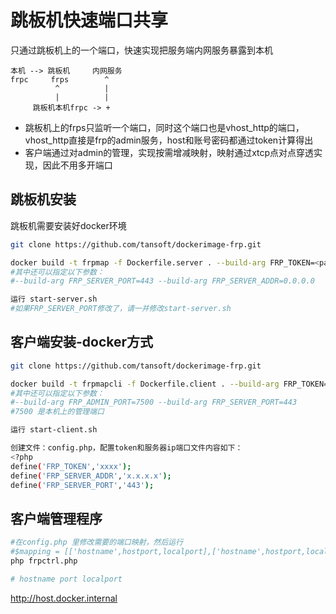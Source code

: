 # 跳板机快速端口共享
只通过跳板机上的一个端口，快速实现把服务端内网服务暴露到本机

```
本机 --> 跳板机     内网服务
frpc     frps        ^
          ^          |
          |          |
     跳板机本机frpc -> +
```

* 跳板机上的frps只监听一个端口，同时这个端口也是vhost_http的端口，vhost_http直接是frp的admin服务，host和账号密码都通过token计算得出
* 客户端通过对admin的管理，实现按需增减映射，映射通过xtcp点对点穿透实现，因此不用多开端口

## 跳板机安装
跳板机需要安装好docker环境

``` bash
git clone https://github.com/tansoft/dockerimage-frp.git

docker build -t frpmap -f Dockerfile.server . --build-arg FRP_TOKEN=<password>
#其中还可以指定以下参数：
#--build-arg FRP_SERVER_PORT=443 --build-arg FRP_SERVER_ADDR=0.0.0.0

运行 start-server.sh
#如果FRP_SERVER_PORT修改了，请一并修改start-server.sh
```

## 客户端安装-docker方式

``` bash
git clone https://github.com/tansoft/dockerimage-frp.git

docker build -t frpmapcli -f Dockerfile.client . --build-arg FRP_TOKEN=<password> --build-arg FRP_SERVER_ADDR=<12.3.4.4>
#其中还可以指定以下参数：
#--build-arg FRP_ADMIN_PORT=7500 --build-arg FRP_SERVER_PORT=443
#7500 是本机上的管理端口

运行 start-client.sh

创建文件：config.php，配置token和服务器ip端口文件内容如下：
<?php
define('FRP_TOKEN','xxxx');
define('FRP_SERVER_ADDR','x.x.x.x');
define('FRP_SERVER_PORT','443');
```

## 客户端管理程序

``` bash
#在config.php 里修改需要的端口映射，然后运行
#$mapping = [['hostname',hostport,localport],['hostname',hostport,localport]]
php frpctrl.php

# hostname port localport
```

http://host.docker.internal
